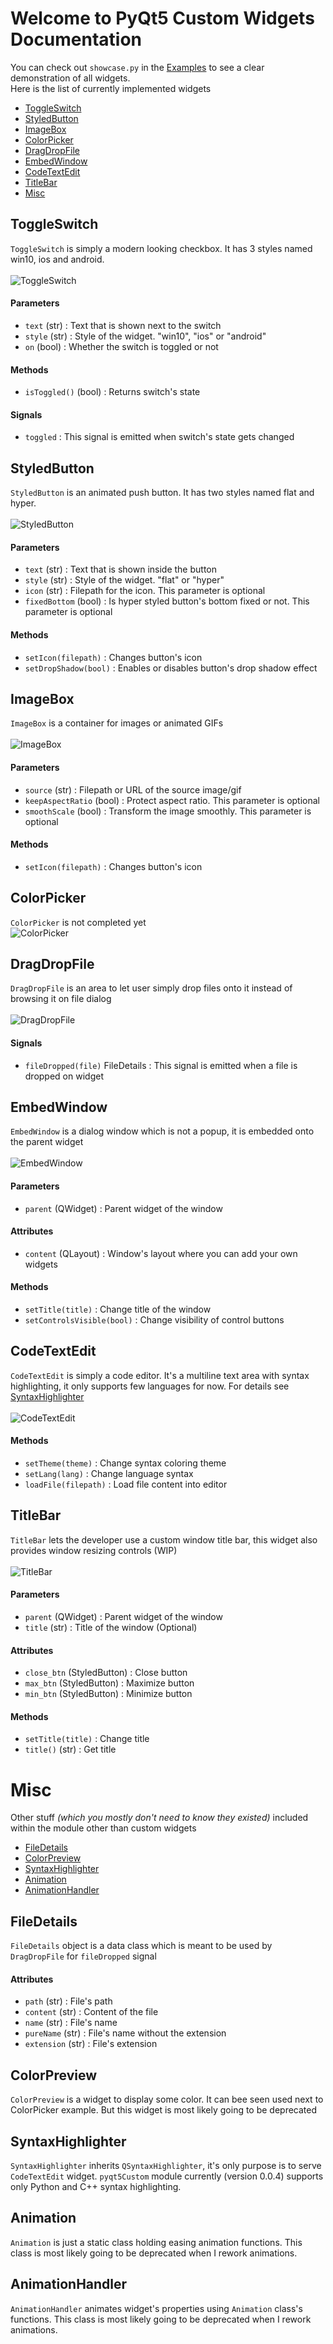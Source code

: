 # Welcome to PyQt5 Custom Widgets Documentation
You can check out `showcase.py` in the [Examples](https://github.com/kadir014/pyqt5-custom-widgets/blob/main/examples/) to see a clear demonstration of all widgets. \
Here is the list of currently implemented widgets
- [ToggleSwitch](#ToggleSwitch)
- [StyledButton](#StyledButton)
- [ImageBox](#ImageBox)
- [ColorPicker](#ColorPicker)
- [DragDropFile](#DragDropFile)
- [EmbedWindow](#DEmbedWindow)
- [CodeTextEdit](#CodeTextEdit)
- [TitleBar](#TitleBar)
- [Misc](#misc)



## ToggleSwitch
`ToggleSwitch` is simply a modern looking checkbox. It has 3 styles named win10, ios and android. \
\
![ToggleSwitch](https://github.com/kadir014/pyqt5-custom-widgets/blob/main/examples/data/toggleswitch.gif)

#### Parameters
- `text` (str) : Text that is shown next to the switch
- `style` (str) : Style of the widget. "win10", "ios" or "android"
- `on` (bool) : Whether the switch is toggled or not

#### Methods
- `isToggled()` (bool) : Returns switch's state

#### Signals
- `toggled` : This signal is emitted when switch's state gets changed



## StyledButton
`StyledButton` is an animated push button. It has two styles named flat and hyper. \
\
![StyledButton](https://github.com/kadir014/pyqt5-custom-widgets/blob/main/examples/data/styledbutton.gif)

#### Parameters
- `text` (str) : Text that is shown inside the button
- `style` (str) : Style of the widget. "flat" or "hyper"
- `icon` (str) : Filepath for the icon. This parameter is optional
- `fixedBottom` (bool) : Is hyper styled button's bottom fixed or not. This parameter is optional

#### Methods
- `setIcon(filepath)` : Changes button's icon
- `setDropShadow(bool)` : Enables or disables button's drop shadow effect



## ImageBox
`ImageBox` is a container for images or animated GIFs \
\
![ImageBox](https://github.com/kadir014/pyqt5-custom-widgets/blob/main/examples/data/imagebox.png)

#### Parameters
- `source` (str) : Filepath or URL of the source image/gif
- `keepAspectRatio` (bool) : Protect aspect ratio. This parameter is optional
- `smoothScale` (bool) : Transform the image smoothly. This parameter is optional

#### Methods
- `setIcon(filepath)` : Changes button's icon


## ColorPicker
`ColorPicker` is not completed yet
\
![ColorPicker](https://github.com/kadir014/pyqt5-custom-widgets/blob/main/examples/data/colorpicker.png)



## DragDropFile
`DragDropFile` is an area to let user simply drop files onto it instead of browsing it on file dialog \
\
![DragDropFile](https://github.com/kadir014/pyqt5-custom-widgets/blob/main/examples/data/dropfileshowcase.gif)

#### Signals
- `fileDropped(file)` FileDetails : This signal is emitted when a file is dropped on widget

## EmbedWindow
`EmbedWindow` is a dialog window which is not a popup, it is embedded onto the parent widget \
\
![EmbedWindow](https://github.com/kadir014/pyqt5-custom-widgets/blob/main/examples/data/embedwindowshowcase.gif)

#### Parameters
- `parent` (QWidget) : Parent widget of the window

#### Attributes
- `content` (QLayout) : Window's layout where you can add your own widgets

#### Methods
- `setTitle(title)` : Change title of the window
- `setControlsVisible(bool)` : Change visibility of control buttons

## CodeTextEdit
`CodeTextEdit` is simply a code editor. It's a multiline text area with syntax highlighting, it only supports few languages for now. For details see [SyntaxHighlighter](#SyntaxHighlighter) \
\
![CodeTextEdit](https://github.com/kadir014/pyqt5-custom-widgets/blob/main/examples/data/codetextshowcase.gif)

#### Methods
- `setTheme(theme)` : Change syntax coloring theme
- `setLang(lang)` : Change language syntax
- `loadFile(filepath)` : Load file content into editor

## TitleBar
`TitleBar` lets the developer use a custom window title bar, this widget also provides window resizing controls (WIP) \
\
![TitleBar](https://github.com/kadir014/pyqt5-custom-widgets/blob/main/examples/data/titlebarshowcase.png)

#### Parameters
- `parent` (QWidget) : Parent widget of the window
- `title` (str) : Title of the window (Optional)

#### Attributes
- `close_btn` (StyledButton) : Close button
- `max_btn` (StyledButton) : Maximize button
- `min_btn` (StyledButton) : Minimize button

#### Methods
- `setTitle(title)` : Change title
- `title()` (str) : Get title


# Misc
Other stuff _(which you mostly don't need to know they existed)_ included within the module other than custom widgets
- [FileDetails](#FileDetails)
- [ColorPreview](#ColorPreview)
- [SyntaxHighlighter](#SyntaxHighlighter)
- [Animation](#Animation)
- [AnimationHandler](#AnimationHandler)

## FileDetails
`FileDetails` object is a data class which is meant to be used by `DragDropFile` for `fileDropped` signal

#### Attributes
- `path` (str) : File's path
- `content` (str) : Content of the file
- `name` (str) : File's name
- `pureName` (str) : File's name without the extension
- `extension` (str) : File's extension

## ColorPreview
`ColorPreview` is a widget to display some color. It can bee seen used next to ColorPicker example. But this widget is most likely going to be deprecated

## SyntaxHighlighter
`SyntaxHighlighter` inherits `QSyntaxHighlighter`, it's only purpose is to serve `CodeTextEdit` widget. `pyqt5Custom` module currently (version 0.0.4) supports only Python and C++ syntax highlighting.

## Animation
`Animation` is just a static class holding easing animation functions. This class is most likely going to be deprecated when I rework animations.

## AnimationHandler
`AnimationHandler` animates widget's properties using `Animation` class's functions. This class is most likely going to be deprecated when I rework animations.
